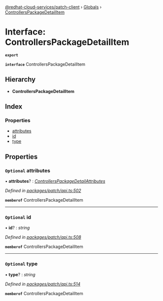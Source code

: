 [@redhat-cloud-services/patch-client](../README.md) › [Globals](../globals.md) › [ControllersPackageDetailItem](controllerspackagedetailitem.md)

# Interface: ControllersPackageDetailItem

**`export`** 

**`interface`** ControllersPackageDetailItem

## Hierarchy

* **ControllersPackageDetailItem**

## Index

### Properties

* [attributes](controllerspackagedetailitem.md#optional-attributes)
* [id](controllerspackagedetailitem.md#optional-id)
* [type](controllerspackagedetailitem.md#optional-type)

## Properties

### `Optional` attributes

• **attributes**? : *[ControllersPackageDetailAttributes](controllerspackagedetailattributes.md)*

*Defined in [packages/patch/api.ts:502](https://github.com/RedHatInsights/javascript-clients/blob/6a9cdc7/packages/patch/api.ts#L502)*

**`memberof`** ControllersPackageDetailItem

___

### `Optional` id

• **id**? : *string*

*Defined in [packages/patch/api.ts:508](https://github.com/RedHatInsights/javascript-clients/blob/6a9cdc7/packages/patch/api.ts#L508)*

**`memberof`** ControllersPackageDetailItem

___

### `Optional` type

• **type**? : *string*

*Defined in [packages/patch/api.ts:514](https://github.com/RedHatInsights/javascript-clients/blob/6a9cdc7/packages/patch/api.ts#L514)*

**`memberof`** ControllersPackageDetailItem
